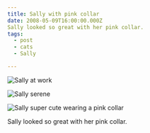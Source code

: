 ```yaml
---
title: Sally with pink collar
date: 2008-05-09T16:00:00.000Z
Sally looked so great with her pink collar.
tags:
  - post
  - cats
  - Sally

---
```


![Sally at work](/static/img/sally/sallyatwork.jpg)

![Sally serene](/static/img/sally/sallyserene.jpg)

![Sally super cute wearing a pink collar](/static/img/sally/sallysupercute.jpg)

Sally looked so great with her pink collar.